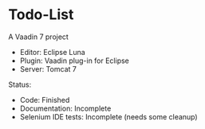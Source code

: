 # Todo-List
A Vaadin 7 project

* Editor: Eclipse Luna
* Plugin: Vaadin plug-in for Eclipse
* Server: Tomcat 7

Status:

* Code: Finished
* Documentation: Incomplete
* Selenium IDE tests: Incomplete (needs some cleanup)

